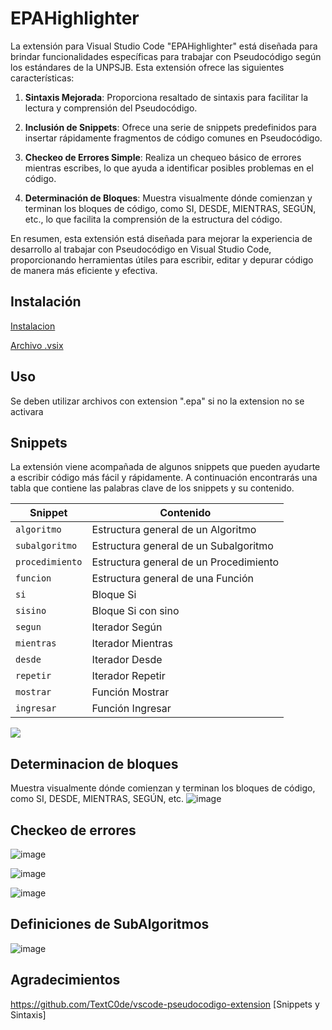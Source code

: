 # EPAHighlighter

La extensión para Visual Studio Code "EPAHighlighter" está diseñada para brindar funcionalidades específicas para trabajar con Pseudocódigo según los estándares de la UNPSJB. Esta extensión ofrece las siguientes características:

1. **Sintaxis Mejorada**: Proporciona resaltado de sintaxis para facilitar la lectura y comprensión del Pseudocódigo.

2. **Inclusión de Snippets**: Ofrece una serie de snippets predefinidos para insertar rápidamente fragmentos de código comunes en Pseudocódigo.

3. **Checkeo de Errores Simple**: Realiza un chequeo básico de errores mientras escribes, lo que ayuda a identificar posibles problemas en el código.

4. **Determinación de Bloques**: Muestra visualmente dónde comienzan y terminan los bloques de código, como SI, DESDE, MIENTRAS, SEGÚN, etc., lo que facilita la comprensión de la estructura del código.

En resumen, esta extensión está diseñada para mejorar la experiencia de desarrollo al trabajar con Pseudocódigo en Visual Studio Code, proporcionando herramientas útiles para escribir, editar y depurar código de manera más eficiente y efectiva.

## Instalación
[Instalacion](https://youtu.be/CepviNt__lw?si=jEg9e8MHgU-SUNQJ&t=95)
 
[Archivo .vsix](https://github.com/notsnakesilent/EPAHighlighter/releases/download/Release/EPAHighlighter-1.1.0.vsix)

## Uso
Se deben utilizar archivos con extension ".epa" si no la extension no se activara

## Snippets
La extensión viene acompañada de algunos snippets que pueden ayudarte a escribir código más fácil y rápidamente. A continuación encontrarás una tabla que contiene las palabras clave de los snippets y su contenido.
<table>
    <thead>
      <tr>
        <th>Snippet</th>
        <th>Contenido</th>
      </tr>
    </thead>
    <tbody>
        <tr>
            <td><code>algoritmo</code></td>
            <td>Estructura general de un Algoritmo</td>
        </tr>
        <tr>
            <td><code>subalgoritmo</code></td>
            <td>Estructura general de un Subalgoritmo</td>
        </tr>
        <tr>
            <td><code>procedimiento</code></td>
            <td>Estructura general de un Procedimiento</td>
        </tr>
        <tr>
            <td><code>funcion</code></td>
            <td>Estructura general de una Función</td>
        </tr>
        <tr>
            <td><code>si</code></td>
            <td>Bloque Si</td>
        </tr>
        <tr>
            <td><code>sisino</code></td>
            <td>Bloque Si con sino</td>
        </tr>
        <tr>
            <td><code>segun</code></td>
            <td>Iterador Según</td>
        </tr>
        <tr>
            <td><code>mientras</code></td>
            <td>Iterador Mientras</td>
        </tr>
        <tr>
            <td><code>desde</code></td>
            <td>Iterador Desde</td>
        </tr>
        <tr>
            <td><code>repetir</code></td>
            <td>Iterador Repetir</td>
        </tr>
        <tr>
            <td><code>mostrar</code></td>
            <td>Función Mostrar</td>
        </tr>
        <tr>
            <td><code>ingresar</code></td>
            <td>Función Ingresar</td>
        </tr>
    </tbody>
  </table>

![](snippets.gif)

## Determinacion de bloques
Muestra visualmente dónde comienzan y terminan los bloques de código, como SI, DESDE, MIENTRAS, SEGÚN, etc.
![image](https://github.com/notsnakesilent/EPAHighlighter/assets/69158149/8354a529-fe6d-485e-9a92-f02d0a9b34ff)

## Checkeo de errores
![image](https://github.com/notsnakesilent/EPAHighlighter/assets/69158149/77735560-c33b-4b3a-8728-af61575cfd52)

![image](https://github.com/notsnakesilent/EPAHighlighter/assets/69158149/92fc6cbf-cc3f-4290-a924-a881e6fb5e5d)

![image](https://github.com/notsnakesilent/EPAHighlighter/assets/69158149/ac1d8a7b-f263-4202-bb17-0ae2c9e90ab9)

## Definiciones de SubAlgoritmos

![image](https://github.com/notsnakesilent/EPAHighlighter/assets/69158149/b5e8ea2a-6c9c-4a91-9dbf-38004db0e305)


## Agradecimientos

https://github.com/TextC0de/vscode-pseudocodigo-extension [Snippets y Sintaxis]
